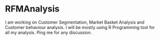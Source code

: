 # RFMAnalysis
I am working on Customer Segmentation, Market Basket Analysis and Customer behaviour analysis. I will be mostly using R Programming tool for all my analysis. Ping me for any discussion.
